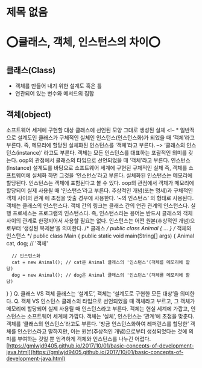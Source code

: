 # 제목 없음

# ⭕클래스, 객체, 인스턴스의 차이⭕

## 클래스(Class)

- 객체를 만들어 내기 위한 설계도 혹은 틀
- 연관되어 있는 변수와 메서드의 집합

## 객체(object)

 소프트웨어 세계에 구현할 대상
클래스에 선언된 모양 그대로 생성된 실체 <!– * 일반적으로 설계도인 클래스가 구체적인 실체인 인스턴스(인스턴스화)가 되었을 때 ‘객체’라고 부른다.
즉, 메모리에 할당된 실체화된 인스턴스를 ‘객체’라고 부른다. –>
‘클래스의 인스턴스(instance)’ 라고도 부른다.
객체는 모든 인스턴스를 대표하는 포괄적인 의미를 갖는다.
oop의 관점에서 클래스의 타입으로 선언되었을 때 ‘객체’라고 부른다.
인스턴스(Instance)
설계도를 바탕으로 소프트웨어 세계에 구현된 구체적인 실체
즉, 객체를 소프트웨어에 실체화 하면 그것을 ‘인스턴스’라고 부른다.
실체화된 인스턴스는 메모리에 할당된다.
인스턴스는 객체에 포함된다고 볼 수 있다.
oop의 관점에서 객체가 메모리에 할당되어 실제 사용될 때 ‘인스턴스’라고 부른다.
추상적인 개념(또는 명세)과 구체적인 객체 사이의 관계 에 초점을 맞출 경우에 사용한다.
‘~의 인스턴스’ 의 형태로 사용된다.
객체는 클래스의 인스턴스다.
객체 간의 링크는 클래스 간의 연관 관계의 인스턴스다.
실행 프로세스는 프로그램의 인스턴스다.
즉, 인스턴스라는 용어는 반드시 클래스와 객체 사이의 관계로 한정지어서 사용할 필요는 없다.
인스턴스는 어떤 원본(추상적인 개념)으로부터 ‘생성된 복제본’을 의미한다.
/* 클래스 */
public class Animal {
...
}
/* 객체와 인스턴스 */
public class Main {
public static void main(String[] args) {
Animal cat, dog; // '객체'

```
  // 인스턴스화
  cat = new Animal(); // cat은 Animal 클래스의 '인스턴스'(객체를 메모리에 할당)
  dog = new Animal(); // dog은 Animal 클래스의 '인스턴스'(객체를 메모리에 할당)

```

}
}
Q. 클래스 VS 객체
클래스는 ‘설계도’, 객체는 ‘설계도로 구현한 모든 대상’을 의미한다.
Q. 객체 VS 인스턴스
클래스의 타입으로 선언되었을 때 객체라고 부르고, 그 객체가 메모리에 할당되어 실제 사용될 때 인스턴스라고 부른다.
객체는 현실 세계에 가깝고, 인스턴스는 소프트웨어 세계에 가깝다.
객체는 ‘실체’, 인스턴스는 ‘관계’에 초점을 맞춘다.
객체를 ‘클래스의 인스턴스’라고도 부른다.
‘방금 인스턴스화하여 레퍼런스를 할당한’ 객체를 인스턴스라고 말하지만, 이는 원본(추상적인 개념)으로부터 생성되었다는 것에 의미를 부여하는 것일 뿐 엄격하게 객체와 인스턴스를 나누긴 어렵다.
[https://gmlwjd9405.github.io/2017/10/01/basic-concepts-of-development-java.html](https://gmlwjd9405.github.io/2017/10/01/basic-concepts-of-development-java.html)
